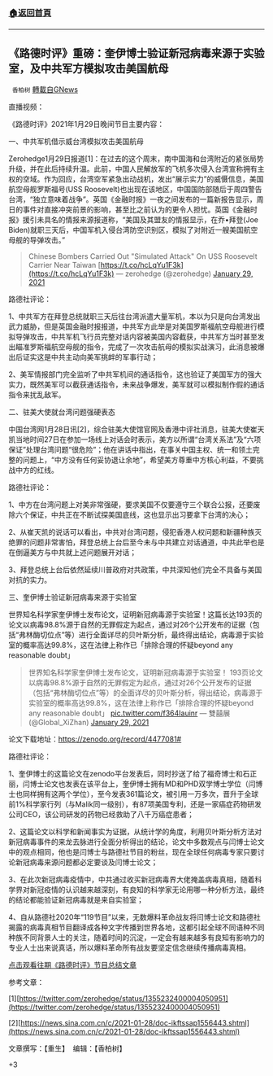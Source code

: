 ###  [:house:返回首頁](https://github.com/ourhimalayas/txt)
---

## 《路德时评》重磅：奎伊博士验证新冠病毒来源于实验室，及中共军方模拟攻击美国航母
` 香柏树` [轉載自GNews](https://gnews.org/zh-hans/845632/)

直播视频：



《路德时评》2021年1月29日晚间节目主要内容：

一、中共军机借示威台湾模拟攻击美国航母

Zerohedge1月29日报道[1]：在过去的这个周末，南中国海和台湾附近的紧张局势升级，并在此后持续升温。此前，中国人民解放军的飞机多次侵入台湾宣称拥有主权的空域。作为回应，台湾空军紧急出动战机，发出“展示实力”的威慑信息，美国航空母舰罗斯福号(USS Roosevelt)也出现在该地区，中国国防部随后于周四警告台湾，“独立意味着战争”。英国《金融时报》一夜之间发布的一篇新报告显示，周日的事件对直接冲突前景的影响，甚至比之前认为的更令人担忧。英国《金融时报》援引未具名的情报来源报道称，“美国及其盟友的情报显示，在乔•拜登(Joe Biden)就职三天后，中国军机入侵台湾防空识别区，模拟了对附近一艘美国航空母舰的导弹攻击。”



> Chinese Bombers Carried Out "Simulated Attack" On USS Roosevelt Carrier Near Taiwan [https://t.co/hcLqYu1F3k](https://t.co/hcLqYu1F3k)
> — zerohedge (@zerohedge) [January 29, 2021](https://twitter.com/zerohedge/status/1355232400004050951?ref_src=twsrc%5Etfw)



路德社评论：

1、中共军方在拜登总统就职三天后往台湾派遣大量军机，本以为只是向台湾发出武力威胁，但是英国金融时报报道，中共军方此举是对美国罗斯福航空母舰进行模拟导弹攻击，中共军机飞行员完整对话内容被美国内容截获，中共军方当时甚至发出瞄准罗斯福航空母舰的指令，完成了一次攻击航母的模拟实战演习，此消息被爆出后证实这是中共主动向美军挑衅的军事行动；

2、美军情报部门完全监听了中共军机间的通话指令，这也验证了美国军方的强大实力，既然美军可以截获通话指令，未来战争爆发，美军就可以模拟制作假的通话指令来扰乱敌军。

二、驻美大使就台湾问题强硬表态

中国台湾网1月28日讯[2]，综合驻美大使馆官网及香港中评社消息，驻美大使崔天凯当地时间27日在参加一场线上对话会时表示，美方以所谓“台湾关系法”及“六项保证”处理台湾问题“很危险”；他在讲话中指出，在事关中国主权、统一和领土完整的问题上，“中方没有任何妥协退让余地”，希望美方尊重中方核心利益，不要挑战中方的红线。

路德社评论：

1、中方在台湾问题上对美非常强硬，要求美国不仅要遵守三个联合公报，还要废除六个保证，中共正在不断试探美国底线，这也显示出习要拿下台湾的决心；

2、从崔天凯的说话可以看出，中共对台湾问题，侵犯香港人权问题和新疆种族灭绝罪的问题非常害怕，拜登总统上台后至今未与中共建立对话通道，中共此举也是在倒逼美方与中共就上述问题展开对话；

3、拜登总统上台后依然延续川普政府对共政策，中共深知他们完全不具备与美国对抗的实力。

三、奎伊博士验证新冠病毒来源于实验室

世界知名科学家奎伊博士发布论文，证明新冠病毒源于实验室！这篇长达193页的论文以病毒98.8%源于自然的无罪假定为起点，通过对26个公开发布的证据（包括“弗林酶切位点”等）进行全面详尽的贝叶斯分析，最终得出结论，病毒源于实验室的概率高达99.8%，这在法律上称作已「排除合理的怀疑beyond any reasonable doubt」



> 世界知名科学家奎伊博士发布论文，证明新冠病毒源于实验室！
> 193页论文以病毒98.8%源于自然的无罪假定为起点，通过对26个公开发布的证据（包括“弗林酶切位点”等）的全面详尽的贝叶斯分析，得出结论，病毒源于实验室的概率高达99.8%，这在法律上称作已「排除合理的怀疑beyond any reasonable doubt」 [pic.twitter.com/f364Iauinr](https://t.co/f364Iauinr)
> — 雙囍展 (@Global\_XiZhan) [January 29, 2021](https://twitter.com/Global_XiZhan/status/1355298200911896578?ref_src=twsrc%5Etfw)





论文下载地址：https://zenodo.org/record/4477081#

路德社评论：

1、奎伊博士的这篇论文在zenodo平台发表后，同时抄送了给了福奇博士和石正丽，闫博士论文也发表在该平台上，奎伊博士拥有MD和PHD双学博士学位（闫博士也同样拥有这两个学位），至今发表361篇论文，被引用一万多次，晋升于全球前1%科学家行列（与Malik同一级别），有87项美国专利，还是一家癌症药物研发公司CEO，该公司研发的药物已经救助了八千万癌症患者；

2、这篇论文以科学和新闻事实为证据，从统计学的角度，利用贝叶斯分析方法对新冠病毒事件的来龙去脉进行全面分析得出的结论，论文中多数观点与闫博士论文中的观点相同，他也是闫博士与路德社节目的粉丝，现在全球任何病毒专家只要讨论新冠病毒来源问题都必定要谈及闫博士论文；

3、在此次新冠病毒疫情中，中共通过收买新冠病毒界大佬掩盖病毒真相，随着科学界对新冠疫情的认识越来越深刻，有良知的科学家无论用哪一种分析方法，最终的结论都能验证新冠病毒就是来自实验室；

4、自从路德社2020年“119节目”以来，无数爆料革命战友将闫博士论文和路德社揭露的病毒真相节目翻译成各种文字传播到世界各地，这都引起全球不同语种不同种族不同背景人士的关注，随着时间的沉淀，一定会有越来越多有良知有影响力的专业人士出来说真话，所以爆料革命所有战友要坚定信念继续传播病毒真相。

[点击观看往期《路德时评》节目总结文章](https://gnews.org/zh-hans/author/harmony/)

参考文章：

[1][https://twitter.com/zerohedge/status/1355232400004050951](https://twitter.com/zerohedge/status/1355232400004050951)

[2][https://news.sina.com.cn/c/2021-01-28/doc-ikftssap1556443.shtml](https://news.sina.com.cn/c/2021-01-28/doc-ikftssap1556443.shtml)

文章撰写：【重生】  编辑：【香柏树】

+3
